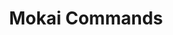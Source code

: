---
created: '2025-09-16T15:05:15.643470'
modified: '2025-09-18T19:22:51.544137'
ship_factor: 5
subtype: shortcuts
tags: []
title: Mokai Commands
type: general
version: 1
---